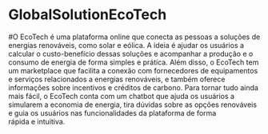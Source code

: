 # GlobalSolutionEcoTech
#O EcoTech é uma plataforma online que conecta as pessoas a soluções de energias renováveis, como solar e eólica. A ideia é ajudar os usuários a calcular o custo-benefício dessas soluções e acompanhar a produção e o consumo de energia de forma simples e prática. Além disso, o EcoTech tem um marketplace que facilita a conexão com fornecedores de equipamentos e serviços relacionados a energias renováveis, e também oferece informações sobre incentivos e créditos de carbono. Para tornar tudo ainda mais fácil, o EcoTech conta com um chatbot que ajuda os usuários a simularem a economia de energia, tira dúvidas sobre as opções renováveis e guia os usuários nas funcionalidades da plataforma de forma rápida e intuitiva.
